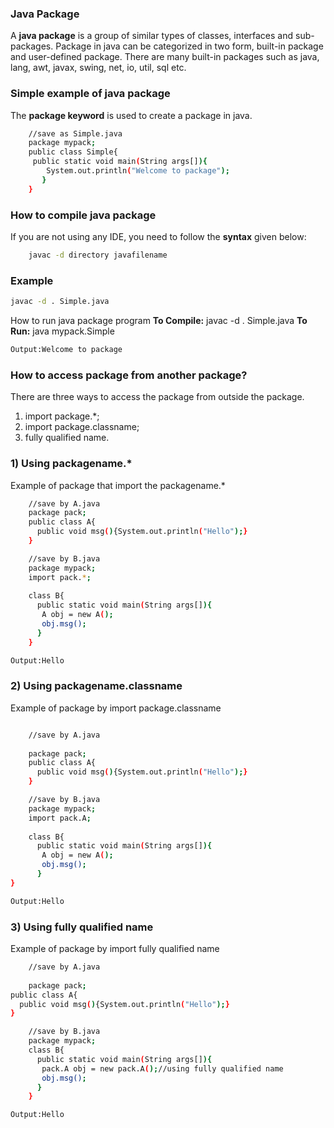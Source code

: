 ### Java Package

A **java package** is a group of similar types of classes, interfaces and sub-packages.
Package in java can be categorized in two form, built-in package and user-defined package.
There are many built-in packages such as java, lang, awt, javax, swing, net, io, util, sql etc.

### Simple example of java package

The **package keyword** is used to create a package in java.

```sh
	//save as Simple.java  
	package mypack;  
	public class Simple{  
	 public static void main(String args[]){  
	    System.out.println("Welcome to package");  
	   }  
	}  

```

### How to compile java package

If you are not using any IDE, you need to follow the **syntax** given below:

```sh
	javac -d directory javafilename  
```

### Example

```sh
javac -d . Simple.java 
```

How to run java package program
**To Compile:** javac -d . Simple.java
**To Run:** java mypack.Simple

```sh
Output:Welcome to package
```

### How to access package from another package?

There are three ways to access the package from outside the package.
1.	import package.*;
2.	import package.classname;
3.	fully qualified name.

### 1) Using packagename.*
Example of package that import the packagename.*

```sh
	//save by A.java  
	package pack;  
	public class A{  
	  public void msg(){System.out.println("Hello");}  
	}  

```

```sh
	//save by B.java  
	package mypack;  
	import pack.*;  
	  
	class B{  
	  public static void main(String args[]){  
	   A obj = new A();  
	   obj.msg();  
	  }  
	}  

```

```sh
Output:Hello
```

### 2) Using packagename.classname

Example of package by import package.classname

```sh

	//save by A.java  
	  
	package pack;  
	public class A{  
	  public void msg(){System.out.println("Hello");}  
	} 

```

```sh
	//save by B.java  
	package mypack;  
	import pack.A;  
	  
	class B{  
	  public static void main(String args[]){  
	   A obj = new A();  
	   obj.msg();  
	  }  
}  

```

```sh
Output:Hello
```


### 3) Using fully qualified name

 Example of package by import fully qualified name

```sh
 	//save by A.java  
 	  
 	package pack;  
public class A{  
  public void msg(){System.out.println("Hello");}  
}  

```

```sh
	//save by B.java  
	package mypack;  
	class B{  
	  public static void main(String args[]){  
	   pack.A obj = new pack.A();//using fully qualified name  
	   obj.msg();  
	  }  
	}  

```

```sh
Output:Hello
```
